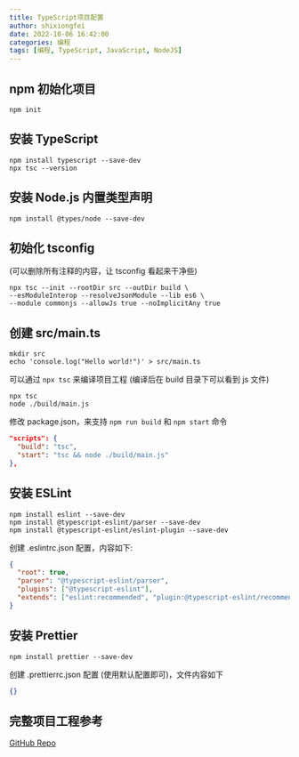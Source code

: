 ```yaml
---
title: TypeScript项目配置
author: shixiongfei
date: 2022-10-06 16:42:00
categories: 编程
tags: [编程, TypeScript, JavaScript, NodeJS]
---
```


## npm 初始化项目

```shell
npm init
```

## 安装 TypeScript

```shell
npm install typescript --save-dev
npx tsc --version
```

## 安装 Node.js 内置类型声明

```shell
npm install @types/node --save-dev
```

## 初始化 tsconfig 

(可以删除所有注释的内容，让 tsconfig 看起来干净些)

```shell
npx tsc --init --rootDir src --outDir build \
--esModuleInterop --resolveJsonModule --lib es6 \
--module commonjs --allowJs true --noImplicitAny true
```

## 创建 src/main.ts

```shell
mkdir src
echo 'console.log("Hello world!")' > src/main.ts
```

可以通过 `npx tsc` 来编译项目工程 (编译后在 build 目录下可以看到 js 文件)

```shell
npx tsc
node ./build/main.js
```

修改 package.json，来支持 `npm run build` 和 `npm start` 命令

```json
"scripts": {
  "build": "tsc",
  "start": "tsc && node ./build/main.js"
},
```

## 安装 ESLint

```shell
npm install eslint --save-dev
npm install @typescript-eslint/parser --save-dev
npm install @typescript-eslint/eslint-plugin --save-dev
```

创建 .eslintrc.json 配置，内容如下:

```json
{
  "root": true,
  "parser": "@typescript-eslint/parser",
  "plugins": ["@typescript-eslint"],
  "extends": ["eslint:recommended", "plugin:@typescript-eslint/recommended"]
}
```

## 安装 Prettier

```shell
npm install prettier --save-dev
```

创建 .prettierrc.json 配置 (使用默认配置即可)，文件内容如下

```json
{}
```

## 完整项目工程参考

[GitHub Repo](https://github.com/shixiongfei/typescript-project-template)
